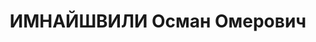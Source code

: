 ---
title: ИМНАЙШВИЛИ Осман Омерович
description: "Род. в 1895, Кобулетский р-н, с. Квирике, Аджария, грузин (аджарец).\
  \ Место проживания: г. Батуми, ул. Андреевская № 82. Род занятий: работал участковым\
  \ инспектором УРКМ Аджарии. \n  Осужден Тройкой при НКВД ГССР 10.11.1937. Мера наказания:\
  \ расстрел с конфискацией личного имущества. Дата расстрела: 15.11.1937"
---